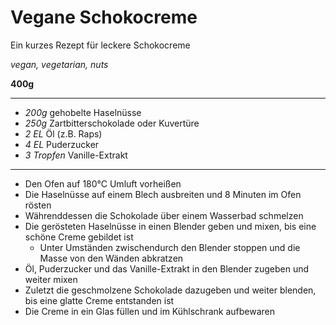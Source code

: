 # Vegane Schokocreme

Ein kurzes Rezept für leckere Schokocreme

*vegan, vegetarian, nuts*

**400g**

---

- *200g* gehobelte Haselnüsse
- *250g* Zartbitterschokolade oder Kuvertüre
- *2 EL* Öl (z.B. Raps)
- *4 EL* Puderzucker
- *3 Tropfen* Vanille-Extrakt

---

- Den Ofen auf 180°C Umluft vorheißen
- Die Haselnüsse auf einem Blech ausbreiten und 8 Minuten im Ofen rösten
- Währenddessen die Schokolade über einem Wasserbad schmelzen
- Die gerösteten Haselnüsse in einen Blender geben und mixen, bis eine schöne Creme gebildet ist
    - Unter Umständen zwischendurch den Blender stoppen und die Masse von den Wänden abkratzen
- Öl, Puderzucker und das Vanille-Extrakt in den Blender zugeben und weiter mixen
- Zuletzt die geschmolzene Schokolade dazugeben und weiter blenden, bis eine glatte Creme entstanden ist
- Die Creme in ein Glas füllen und im Kühlschrank aufbewaren
